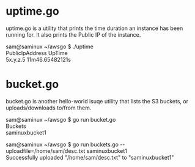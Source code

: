 # uptime.go
uptime.go  is a utility that prints the time duration an instance has been running for.  It also prints the Public IP of the instance.  
  
sam@saminux ~/awsgo $ ./uptime  
PublicIpAddress         UpTime  
5x.y.z.5                11m46.65482121s  
  
# bucket.go  
bucket.go is another hello-world isuqe utility that lists the S3 buckets, or uploads/downloads to/from them.   
  
sam@saminux ~/awsgo $ go run bucket.go  
Buckets  
saminuxbucket1  
  
sam@saminux ~/awsgo $ go run buckets.go --uploadfile=/home/sam/desc.txt saminuxbucket1  
Successfully uploaded "/home/sam/desc.txt" to "saminuxbucket1"  

